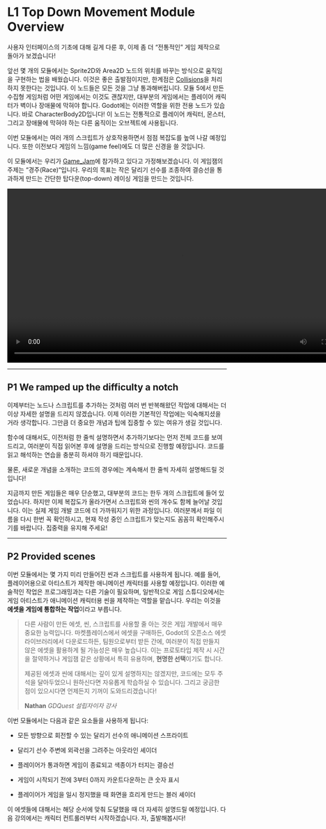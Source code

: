 # L1 Top Down Movement Module Overview
사용자 인터페이스의 기초에 대해 길게 다룬 후, 이제 좀 더 “전통적인” 게임 제작으로 돌아가 보겠습니다!

앞선 몇 개의 모듈에서는 Sprite2D와 Area2D 노드의 위치를 바꾸는 방식으로 움직임을 구현하는 법을 배웠습니다. 이것은 좋은 출발점이지만, 
한계점은 [Collisions](../../Glossary/Collisions.md)을 처리하지 못한다는 것입니다. 이 노드들은 모든 것을 그냥
통과해버립니다. 모듈 5에서 만든 수집형 게임처럼 어떤 게임에서는 이것도 괜찮지만, 대부분의 게임에서는 플레이어 캐릭터가 벽이나 장애물에 막혀야 합니다.
Godot에는 이러한 역할을 위한 전용 노드가 있습니다.
바로 CharacterBody2D입니다! 이 노드는 전통적으로 플레이어 캐릭터, 몬스터, 그리고 장애물에 막혀야 하는 다른 움직이는 오브젝트에 사용됩니다.

이번 모듈에서는 여러 개의 스크립트가 상호작용하면서 점점 복잡도를 높여 나갈 예정입니다. 또한 이전보다 게임의 느낌(game feel)에도 더 많은 신경을 쓸 것입니다.

이 모듈에서는 우리가 [Game_Jam](../../Glossary/Game_Jam.md)에 참가하고 있다고 가정해보겠습니다.
이 게임잼의 주제는 “경주(Race)“입니다. 우리의 목표는 작은 달리기 선수를 조종하여 결승선을 통과하게 만드는 간단한 탑다운(top-down) 
레이싱 게임을 만드는 것입니다.

<video controls width="800" preload="metadata" playsinline>
  <source src="/GDQUEST/2D/M9_Top_Down_Movement/L1_Top_Down_Movement_Module_Overview/videos/010_overview_result.mp4" type="video/mp4">
  동영상을 보려면 브라우저가 video 태그를 지원해야 합니다.
</video>

---

## P1 We ramped up the difficulty a notch

이제부터는 노드나 스크립트를 추가하는 것처럼 여러 번 반복해왔던 작업에 대해서는 더 이상 자세한 설명을 드리지 않겠습니다. 
이제 이러한 기본적인 작업에는 익숙해지셨을 거라 생각합니다. 그만큼 더 중요한 개념과 팁에 집중할 수 있는 여유가 생길 것입니다.

함수에 대해서도, 이전처럼 한 줄씩 설명하면서 추가하기보다는 먼저 전체 코드를 보여드리고, 여러분이 직접 읽어본 후에 설명을 드리는
방식으로 진행할 예정입니다. 코드를 읽고 해석하는 연습을 충분히 하셔야 하기 때문입니다.

물론, 새로운 개념을 소개하는 코드의 경우에는 계속해서 한 줄씩 자세히 설명해드릴 것입니다!

지금까지 만든 게임들은 매우 단순했고, 대부분의 코드는 한두 개의 스크립트에 들어 있었습니다. 하지만 이제 복잡도가 올라가면서
스크립트와 씬의 개수도 함께 늘어날 것입니다. 이는 실제 게임 개발 코드에 더 가까워지기 위한 과정입니다. 여러분께서 파일 이름을
다시 한번 꼭 확인하시고, 현재 작성 중인 스크립트가 맞는지도 꼼꼼히 확인해주시기를 바랍니다. 집중력을 유지해 주세요!

---

## P2 Provided scenes

이번 모듈에서는 몇 가지 미리 만들어진 씬과 스크립트를 사용하게 됩니다. 예를 들어, 플레이어용으로 아티스트가 제작한 애니메이션
캐릭터를 사용할 예정입니다. 이러한 예술적인 작업은 프로그래밍과는 다른 기술이 필요하며, 일반적으로 게임 스튜디오에서는 게임 아티스트가
애니메이션 캐릭터용 씬을 제작하는 역할을 맡습니다. 우리는 이것을 **에셋을 게임에 통합하는 작업**이라고 부릅니다.


> 다른 사람이 만든 에셋, 씬, 스크립트를 사용할 줄 아는 것은 게임 개발에서 매우 중요한 능력입니다. 마켓플레이스에서 에셋을 구매하든,
> Godot의 오픈소스 에셋 라이브러리에서 다운로드하든, 팀원으로부터 받든 간에, 여러분이 직접 만들지 않은 에셋을 활용하게 될 가능성은
> 매우 높습니다. 이는 프로토타입 제작 시 시간을 절약하거나 게임잼 같은 상황에서 특히 유용하며, **현명한 선택**이기도 합니다.
> 
> 제공된 에셋과 씬에 대해서는 깊이 있게 설명하지는 않겠지만, 코드에는 모두 주석을 달아두었으니 원하신다면 자유롭게 학습하실 수 있습니다.
> 그리고 궁금한 점이 있으시다면 언제든지 기꺼이 도와드리겠습니다!
> 
> **Nathan** _GDQuest 설립자이자 강사_

이번 모듈에서는 다음과 같은 요소들을 사용하게 됩니다:

- 모든 방향으로 회전할 수 있는 달리기 선수의 애니메이션 스프라이트
    
- 달리기 선수 주변에 외곽선을 그려주는 아웃라인 셰이더
    
- 플레이어가 통과하면 게임이 종료되고 색종이가 터지는 결승선
    
- 게임이 시작되기 전에 3부터 0까지 카운트다운하는 큰 숫자 표시
    
- 플레이어가 게임을 일시 정지했을 때 화면을 흐리게 만드는 블러 셰이더


이 에셋들에 대해서는 해당 순서에 맞춰 도달했을 때 더 자세히 설명드릴 예정입니다. 다음 강의에서는 캐릭터 컨트롤러부터 시작하겠습니다. 자, 출발해봅시다!